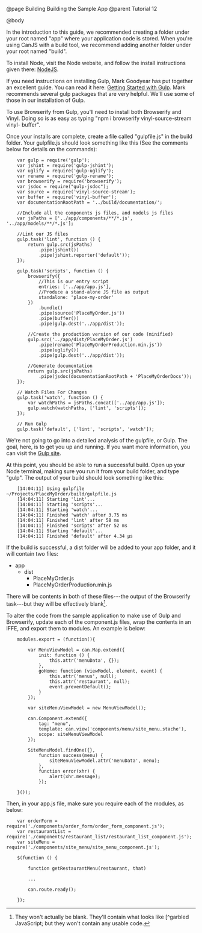 @page Building Building the Sample App
@parent Tutorial 12

@body

In the introduction to this guide, we recommended creating a folder under your
root named "app" where your application code is stored. When you're using
CanJS with a build tool, we recommend adding another folder under your root
named "build".

To install Node, visit the Node website, and follow the install instructions
given there: [NodeJS](http://nodejs.org/).

If you need instructions on installing Gulp, Mark Goodyear has put together an
excellent guide. You can read it here: [Getting Started with
Gulp](http://markgoodyear.com/2014/01/getting-started-with-gulp/). Mark
recommends several gulp packages that are very helpful. We'll use some of
those in our installation of Gulp.

To use Browserify from Gulp, you'll need to install both Browserify and Vinyl.
Doing so is as easy as typing "npm i browserify vinyl-source-stream vinyl-
buffer".

Once your installs are complete, create a file called "gulpfile.js" in the
build folder. Your gulpfile.js should look something like this (See the
comments below for details on the commands):

```
    var gulp = require('gulp');
    var jshint = require('gulp-jshint');
    var uglify = require('gulp-uglify');
    var rename = require('gulp-rename');
    var browserify = require('browserify');
    var jsdoc = require("gulp-jsdoc");
    var source = require('vinyl-source-stream');
    var buffer = require('vinyl-buffer');
    var documentationRootPath = '../build/documentation/';

	//Include all the components js files, and models js files
    var jsPaths = ['../app/components/**/*.js', '../app/models/**/*.js'];

	//Lint our JS files
    gulp.task('lint', function () {
        return gulp.src(jsPaths)
            .pipe(jshint())
            .pipe(jshint.reporter('default'));
    });

    gulp.task('scripts', function () {
        browserify({
      		//This is our entry script
            entries: ['../app/app.js'],
            //Produce a stand-alone JS file as output
            standalone: 'place-my-order'
        })
            .bundle()
            .pipe(source('PlaceMyOrder.js'))
            .pipe(buffer())
            .pipe(gulp.dest('../app/dist'));

		//Create the production version of our code (minified)
        gulp.src('../app/dist/PlaceMyOrder.js')
            .pipe(rename('PlaceMyOrderProduction.min.js'))
            .pipe(uglify())
            .pipe(gulp.dest('../app/dist'));

		//Generate documentation
        return gulp.src(jsPaths)
            .pipe(jsdoc(documentationRootPath + 'PlaceMyOrderDocs'));
    });

    // Watch Files For Changes
    gulp.task('watch', function () {
        var watchPaths = jsPaths.concat(['../app/app.js']);
        gulp.watch(watchPaths, ['lint', 'scripts']);
    });

    // Run Gulp
    gulp.task('default', ['lint', 'scripts', 'watch']);
```

We're not going to go into a detailed analysis of the gulpfile, or Gulp. The
goal, here, is to get you up and running. If you want more information, you
can visit the [Gulp site](http://gulpjs.com).

At this point, you should be able to run a successful build. Open up your Node
terminal, making sure you run it from your build folder, and type "gulp". The
output of your build should look something like this:

```
    [14:04:11] Using gulpfile ~/Projects/PlaceMyOrder/build/gulpfile.js
    [14:04:11] Starting 'lint'...
    [14:04:11] Starting 'scripts'...
    [14:04:11] Starting 'watch'...
    [14:04:11] Finished 'watch' after 3.75 ms
    [14:04:11] Finished 'lint' after 58 ms
    [14:04:11] Finished 'scripts' after 52 ms
    [14:04:11] Starting 'default'...
    [14:04:11] Finished 'default' after 4.34 μs
```

If the build is successful, a dist folder will be added to your app folder,
and it will contain two files:

- app
    - dist
        - PlaceMyOrder.js
        - PlaceMyOrderProduction.min.js

There will be contents in both of these files---the output of the Browserify
task---but they will be effectively blank[^blank].

[^blank]: They won't actually be blank. They'll contain what looks like
[^garbled JavaScript; but they won't contain any usable code.

To alter the code from the sample application to make use of Gulp and
Browserify, update each of the component.js files, wrap the contents in an
IFFE, and export them to modules. An example is below:

```
	modules.export = (function(){

        var MenuViewModel = can.Map.extend({
            init: function () {
                this.attr('menuData', {});
            },
            goHome: function (viewModel, element, event) {
                this.attr('menus', null);
                this.attr('restaurant', null);
                event.preventDefault();
            }
        });

        var siteMenuViewModel = new MenuViewModel();

        can.Component.extend({
            tag: "menu",
            template: can.view('components/menu/site_menu.stache'),
            scope: siteMenuViewModel
        });

        SiteMenuModel.findOne({},
            function success(menu) {
                siteMenuViewModel.attr('menuData', menu);
            },
            function error(xhr) {
                alert(xhr.message);
            });

    }());
```

Then, in your app.js file, make sure you require each of the modules, as below:

```
	var orderForm = require('./components/order_form/order_form_component.js');
    var restaurantList = require('./components/restaurant_list/restaurant_list_component.js');
	var siteMenu = require('./components/site_menu/site_menu_component.js');

	$(function () {

        function getRestaurantMenu(restaurant, that)

		...

        can.route.ready();

    });

```